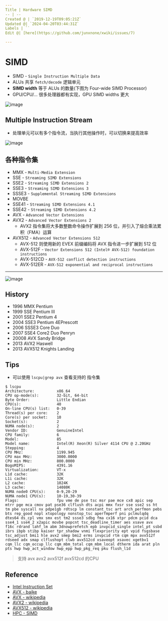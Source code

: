 ```yaml
---
Title | Hardware SIMD
-- | --
Created @ | `2019-12-19T09:05:21Z`
Updated @| `2024-04-20T03:44:31Z`
Labels | ``
Edit @| [here](https://github.com/junxnone/xwiki/issues/7)

---
```

# SIMD 
- SIMD - `Single Instruction Multiple Data`
- ALUs 共享 `fetch/decode` 逻辑单元
- **SIMD width** 等于 ALUs 的数量(下图为 Four-wide SIMD Processor)
- GPU/CPU/... 很多处理器都有实现，GPU SIMD widths 更大


![image](https://user-images.githubusercontent.com/2216970/223727295-6a146efc-704f-48fa-a84a-314a7e8297a9.png)


## Multiple Instruction Stream

- 处理单元可以有多个指令流，当执行其他操作时，可以切换来提高效率

![image](https://user-images.githubusercontent.com/2216970/223902867-830e7275-4f3a-4218-b356-0b3777352664.png)



## 各种指令集

- MMX - `Multi-Media Extension`
- SSE - `Streaming SIMD Extensions`
- SSE2 - `Streaming SIMD Extensions 2`
- SSE3 - `Streaming SIMD Extensions 3`
- SSSE3 - `Supplemental Streaming SIMD Extensions`
- MOVBE
- SSE41 - `Streaming SIMD Extensions 4.1`
- SSE42 - `Streaming SIMD Extensions 4.2`
- AVX - `Advanced Vector Extensions`
- AVX2 - `Advanced Vector Extensions 2`
  - AVX2 指令集将大多数整数命令操作扩展到 256 位，并引入了熔合乘法累积（FMA）运算
- AVX512 - `Advanced Vector Extensions 512`
  - AVX-512 则使用新的 EVEX 前缀编码将 AVX 指令进一步扩展到 512 位
  - AVX-512F - `Vector Extensions 512 (Intel® AVX-512) foundation instructions`
  - AVX-512CD - `AVX-512 conflict detection instructions`
  - AVX-512ER - `AVX-512 exponential and reciprocal instructions`

---
![image](https://user-images.githubusercontent.com/2216970/127825959-17d9ada7-b5aa-48f9-9d9c-ba2f3a71c798.png)

## History
- 1996 MMX Pentium
- 1999 SSE Pentium III
- 2001 SSE2 Pentium 4
- 2004 SSE3 Pentium 4EPrescott
- 2006 SSSE3 Core Duo
- 2007 SSE4 Core2 Duo Penryn
- 20008 AVX Sandy Bridge
- 2013 AVX2 Haswell
- 2013 AVX512 Knights Landing


## Tips
- 可以使用 `lscpu|grep avx` 查看支持的 指令集


```
$ lscpu
Architecture:          x86_64
CPU op-mode(s):        32-bit, 64-bit
Byte Order:            Little Endian
CPU(s):                40
On-line CPU(s) list:   0-39
Thread(s) per core:    2
Core(s) per socket:    10
Socket(s):             2
NUMA node(s):          2
Vendor ID:             GenuineIntel
CPU family:            6
Model:                 85
Model name:            Intel(R) Xeon(R) Silver 4114 CPU @ 2.20GHz
Stepping:              4
CPU MHz:               1199.945
CPU max MHz:           3000.0000
CPU min MHz:           800.0000
BogoMIPS:              4391.16
Virtualization:        VT-x
L1d cache:             32K
L1i cache:             32K
L2 cache:              1024K
L3 cache:              14080K
NUMA node0 CPU(s):     0-9,20-29
NUMA node1 CPU(s):     10-19,30-39
Flags:                 fpu vme de pse tsc msr pae mce cx8 apic sep mtrr pge mca cmov pat pse36 clflush dts acpi mmx fxsr sse sse2 ss ht tm pbe syscall nx pdpe1gb rdtscp lm constant_tsc art arch_perfmon pebs bts rep_good nopl xtopology nonstop_tsc aperfmperf pni pclmulqdq dtes64 ds_cpl vmx smx est tm2 ssse3 sdbg fma cx16 xtpr pdcm pcid dca sse4_1 sse4_2 x2apic movbe popcnt tsc_deadline_timer aes xsave avx f16c rdrand lahf_lm abm 3dnowprefetch epb invpcid_single intel_pt ssbd ibrs ibpb stibp kaiser tpr_shadow vnmi flexpriority ept vpid fsgsbase tsc_adjust bmi1 hle avx2 smep bmi2 erms invpcid rtm cqm mpx avx512f rdseed adx smap clflushopt clwb avx512cd xsaveopt xsavec xgetbv1 cqm_llc cqm_occup_llc cqm_mbm_total cqm_mbm_local dtherm ida arat pln pts hwp hwp_act_window hwp_epp hwp_pkg_req pku flush_l1d
```
> 支持 avx avx2 avx512f avx512cd 的CPU



## Reference
- [Intel Instruction Set](https://software.intel.com/sites/landingpage/IntrinsicsGuide)
- [AVX - baike](https://baike.baidu.com/item/AVX%E6%8C%87%E4%BB%A4%E9%9B%86/8485825?fr=aladdin)
- [AVX - wikipedia](https://en.wikipedia.org/wiki/Advanced_Vector_Extensions)
- [AVX2 - wikipedia](https://en.wikipedia.org/wiki/Advanced_Vector_Extensions#AVX2)
- [AVX512 - wikipedia](https://en.wikipedia.org/wiki/AVX-512)
- [HPC - SIMD](https://en.algorithmica.org/hpc/simd/)

